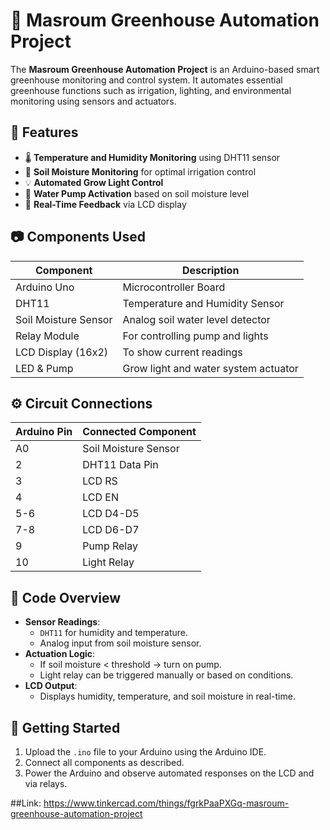 # 🌱 Masroum Greenhouse Automation Project

The **Masroum Greenhouse Automation Project** is an Arduino-based smart greenhouse monitoring and control system. It automates essential greenhouse functions such as irrigation, lighting, and environmental monitoring using sensors and actuators.

## 🔧 Features

- 🌡️ **Temperature and Humidity Monitoring** using DHT11 sensor
- 🌱 **Soil Moisture Monitoring** for optimal irrigation control
- 💡 **Automated Grow Light Control**
- 🚿 **Water Pump Activation** based on soil moisture level
- 💬 **Real-Time Feedback** via LCD display

## 📷 Components Used

| Component | Description |
|----------|-------------|
| Arduino Uno | Microcontroller Board |
| DHT11 | Temperature and Humidity Sensor |
| Soil Moisture Sensor | Analog soil water level detector |
| Relay Module | For controlling pump and lights |
| LCD Display (16x2) | To show current readings |
| LED & Pump | Grow light and water system actuator |

## ⚙️ Circuit Connections

| Arduino Pin | Connected Component |
|-------------|---------------------|
| A0 | Soil Moisture Sensor |
| 2 | DHT11 Data Pin |
| 3 | LCD RS |
| 4 | LCD EN |
| 5-6 | LCD D4-D5 |
| 7-8 | LCD D6-D7 |
| 9 | Pump Relay |
| 10 | Light Relay |

## 📜 Code Overview

- **Sensor Readings**:
  - `DHT11` for humidity and temperature.
  - Analog input from soil moisture sensor.
- **Actuation Logic**:
  - If soil moisture < threshold → turn on pump.
  - Light relay can be triggered manually or based on conditions.
- **LCD Output**:
  - Displays humidity, temperature, and soil moisture in real-time.

## 🚀 Getting Started

1. Upload the `.ino` file to your Arduino using the Arduino IDE.
2. Connect all components as described.
3. Power the Arduino and observe automated responses on the LCD and via relays.

##Link: https://www.tinkercad.com/things/fgrkPaaPXGq-masroum-greenhouse-automation-project



